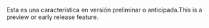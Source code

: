 <span data-ttu-id="1fe3d-101">Esta es una característica en versión preliminar o anticipada.</span><span class="sxs-lookup"><span data-stu-id="1fe3d-101">This is a preview or early release feature.</span></span>